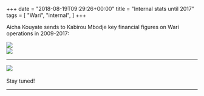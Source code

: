 +++
date = "2018-08-19T09:29:26+00:00"
title = "Internal stats until 2017"
tags = [
    "Wari",
    "internal",
]
+++

Aicha Kouyate sends to Kabirou Mbodje key financial figures on Wari operations in 2009-2017:

<div class="container" style="width:auto">
  <a target="blank" href="https://res.cloudinary.com/vincentstradic/image/upload/v1526214746/work/j15-3.jpg">
    <img src="https://res.cloudinary.com/vincentstradic/image/upload/bo_2px_solid_rgb:279d14,f_auto,q_auto/v1526214746/work/j15-3.jpg" style="max-width:100%">
  </a>
</div>

<!--more-->


<div class="container" style="width:auto">
  <a target="blank" href="https://res.cloudinary.com/vincentstradic/image/upload/v1526214542/work/j15-2.jpg">
    <img src="https://res.cloudinary.com/vincentstradic/image/upload/bo_2px_solid_rgb:279d14,f_auto,q_auto/v1526214542/work/j15-2.jpg" style="max-width:100%">
  </a>
</div>

<hr>
<div class="container" style="width:auto">
  <a target="blank" href="https://res.cloudinary.com/vincentstradic/image/upload/v1526214543/work/j15-1.jpg">
    <img src="https://res.cloudinary.com/vincentstradic/image/upload/bo_2px_solid_rgb:279d14,f_auto,q_auto/v1526214543/work/j15-1.jpg" style="max-width:100%">
  </a>
</div>
<br>
Stay tuned!


<hr>
